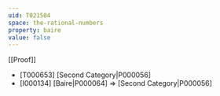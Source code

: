 ```yaml
---
uid: T021504
space: the-rational-numbers
property: baire
value: false
---
```

[[Proof]]

* [T000653] [Second Category|P000056]
* [I000134] [Baire|P000064] => [Second Category|P000056]

